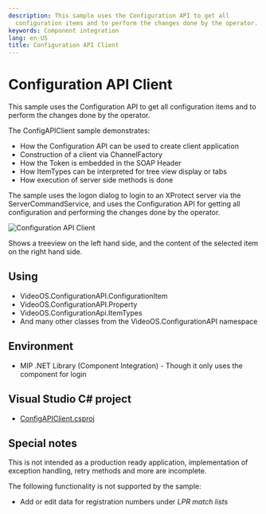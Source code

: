 ```yaml
---
description: This sample uses the Configuration API to get all
  configuration items and to perform the changes done by the operator.
keywords: Component integration
lang: en-US
title: Configuration API Client
---
```


# Configuration API Client

This sample uses the Configuration API to get all configuration items
and to perform the changes done by the operator.

The ConfigAPIClient sample demonstrates:

- How the Configuration API can be used to create client application
- Construction of a client via ChannelFactory
- How the Token is embedded in the SOAP Header
- How ItemTypes can be interpreted for tree view display or tabs
- How execution of server side methods is done

The sample uses the logon dialog to login to an XProtect server via the
ServerCommandService, and uses the Configuration API for getting all
configuration and performing the changes done by the operator.

![Configuration API Client](ConfigApiClient.png)

Shows a treeview on the left hand side, and the content of the selected
item on the right hand side.

## Using

- VideoOS.ConfigurationAPI.ConfigurationItem
- VideoOS.ConfigurationAPI.Property
- VideoOS.ConfigurationApi.ItemTypes
- And many other classes from the VideoOS.ConfigurationAPI namespace

## Environment

- MIP .NET Library (Component Integration) - Though it only uses the
  component for login

## Visual Studio C\# project

- [ConfigAPIClient.csproj](javascript:clone('https://github.com/milestonesys/mipsdk-samples-component','src/ComponentSamples.sln');)

## Special notes

This is not intended as a production ready application, implementation
of exception handling, retry methods and more are incomplete.

The following functionality is not supported by the sample:

- Add or edit data for registration numbers under *LPR match lists*